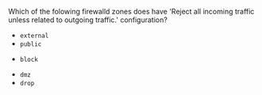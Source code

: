 Which of the folowing firewalld zones does have 'Reject all incoming traffic unless related to outgoing traffic.' configuration?

* `external `
* `public`
+ `block `
* `dmz `
* `drop `
